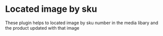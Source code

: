 # Located image by sku
These plugin helps to located image by sku number in the media libary and the product updated with that image
